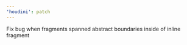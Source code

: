```yaml
---
'houdini': patch
---
```


Fix bug when fragments spanned abstract boundaries inside of inline fragment
